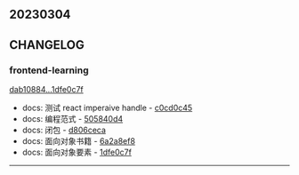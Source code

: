## 20230304

## CHANGELOG

### frontend-learning

[dab10884...1dfe0c7f](https://github.com/zhbhun/frontend-learning/compare/dab10884...1dfe0c7f)

* docs: 测试 react imperaive handle - [c0cd0c45](https://github.com/zhbhun/frontend-learning/commit/c0cd0c45d7684dd9dc33fbd5528974123e165c1f)
* docs: 编程范式 - [505840d4](https://github.com/zhbhun/frontend-learning/commit/505840d4ea475c7c86fa1b503c72dd13b6e2eaa6)
* docs: 闭包 - [d806ceca](https://github.com/zhbhun/frontend-learning/commit/d806cecacb08ca5e6c507f7ff8f8f33bb65bbbf5)
* docs: 面向对象书籍 - [6a2a8ef8](https://github.com/zhbhun/frontend-learning/commit/6a2a8ef8b71b1f8e191d169560c63640d6487100)
* docs: 面向对象要素 - [1dfe0c7f](https://github.com/zhbhun/frontend-learning/commit/1dfe0c7f97293e18d61283d2b560a63ff831f01e)

---

